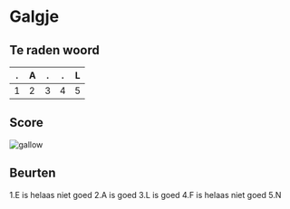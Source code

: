 # Galgje

## Te raden woord

|.|A|.|.|L|
|-|-|-|-|-|
|1|2|3|4|5|

## Score
![gallow](./images/3.png)

## Beurten
1.E is helaas niet goed 
2.A is goed
3.L is goed
4.F is helaas niet goed
5.N
